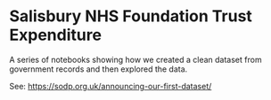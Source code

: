 # Salisbury NHS Foundation Trust Expenditure

A series of notebooks showing how we created a clean dataset from government records and then explored the data.

See: https://sodp.org.uk/announcing-our-first-dataset/
